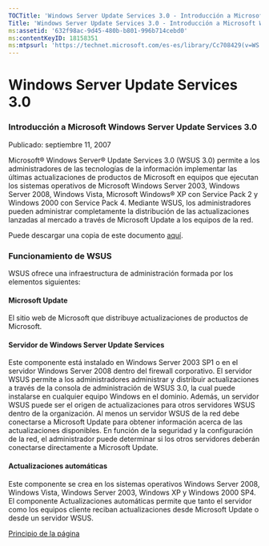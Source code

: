 ```yaml
---
TOCTitle: 'Windows Server Update Services 3.0 - Introducción a Microsoft Windows Server Update Services 3.0'
Title: 'Windows Server Update Services 3.0 - Introducción a Microsoft Windows Server Update Services 3.0'
ms:assetid: '632f98ac-9d45-480b-b801-996b714cebd0'
ms:contentKeyID: 18158351
ms:mtpsurl: 'https://technet.microsoft.com/es-es/library/Cc708429(v=WS.10)'
---
```


Windows Server Update Services 3.0
==================================

### Introducción a Microsoft Windows Server Update Services 3.0

Publicado: septiembre 11, 2007

Microsoft® Windows Server® Update Services 3.0 (WSUS 3.0) permite a los administradores de las tecnologías de la información implementar las últimas actualizaciones de productos de Microsoft en equipos que ejecutan los sistemas operativos de Microsoft Windows Server 2003, Windows Server 2008, Windows Vista, Microsoft Windows® XP con Service Pack 2 y Windows 2000 con Service Pack 4. Mediante WSUS, los administradores pueden administrar completamente la distribución de las actualizaciones lanzadas al mercado a través de Microsoft Update a los equipos de la red.

Puede descargar una copia de este documento [aquí](http://go.microsoft.com/fwlink/?linkid=71191).

### Funcionamiento de WSUS

WSUS ofrece una infraestructura de administración formada por los elementos siguientes:

#### Microsoft Update

El sitio web de Microsoft que distribuye actualizaciones de productos de Microsoft.

#### Servidor de Windows Server Update Services

Este componente está instalado en Windows Server 2003 SP1 o en el servidor Windows Server 2008 dentro del firewall corporativo. El servidor WSUS permite a los administradores administrar y distribuir actualizaciones a través de la consola de administración de WSUS 3.0, la cual puede instalarse en cualquier equipo Windows en el dominio. Además, un servidor WSUS puede ser el origen de actualizaciones para otros servidores WSUS dentro de la organización. Al menos un servidor WSUS de la red debe conectarse a Microsoft Update para obtener información acerca de las actualizaciones disponibles. En función de la seguridad y la configuración de la red, el administrador puede determinar si los otros servidores deberán conectarse directamente a Microsoft Update.

#### Actualizaciones automáticas

Este componente se crea en los sistemas operativos Windows Server 2008, Windows Vista, Windows Server 2003, Windows XP y Windows 2000 SP4. El componente Actualizaciones automáticas permite que tanto el servidor como los equipos cliente reciban actualizaciones desde Microsoft Update o desde un servidor WSUS.

[](#mainsection)[Principio de la página](#mainsection)

